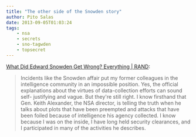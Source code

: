 ```yaml
---
title: "The other side of the Snowden story"
author: Pito Salas
date: 2013-09-05T01:03:24
tags:
    - nsa
    - secrets
    - sno-tagwden
    - topsecret
---
```




[What Did Edward Snowden Get Wrong? Everything |
RAND](<http://m.rand.org/commentary/2013/08/10/LAT.html>):

> Incidents like the Snowden affair put my former colleagues in the
> intelligence community in an impossible position. Yes, the official
> explanations about the virtues of data-collection efforts can sound self-
> justifying and vague. But they're still right. I know firsthand that Gen.
> Keith Alexander, the NSA director, is telling the truth when he talks about
> plots that have been preempted and attacks that have been foiled because of
> intelligence his agency collected. I know because I was on the inside, I
> have long held security clearances, and I participated in many of the
> activities he describes.




